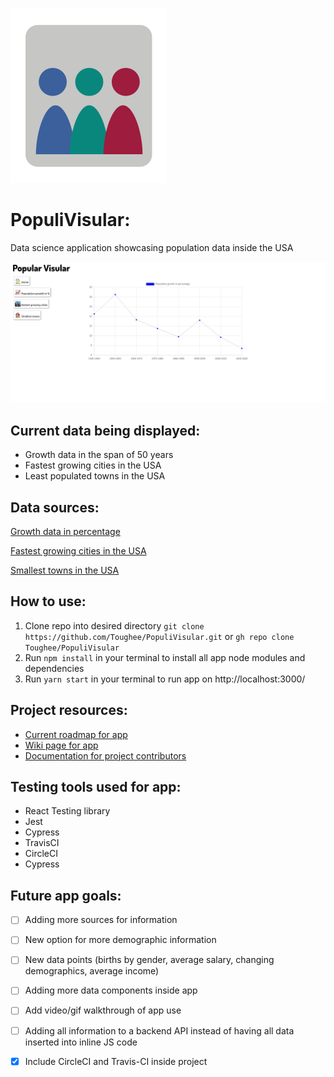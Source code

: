 ![App logo](./public/img/popviz.svg)

# PopuliVisular:

Data science application showcasing population data inside the USA

![Splash page](./public/img/PopuliVisularSplash.png)

## Current data being displayed:

- Growth data in the span of 50 years
- Fastest growing cities in the USA
- Least populated towns in the USA

## Data sources:

[Growth data in percentage](https://www.brookings.edu/research/census-2020-data-release/)

[Fastest growing cities in the USA](https://www.census.gov/library/stories/2020/05/america-a-nation-of-small-towns.html)

[Smallest towns in the USA](https://www.mentalfloss.com/article/502234/smallest-town-each-50-states)

## How to use:

1. Clone repo into desired directory ```git clone https://github.com/Toughee/PopuliVisular.git``` or ```gh repo clone Toughee/PopuliVisular```
2. Run ```npm install``` in your terminal to install all app node modules and dependencies
3. Run ```yarn start``` in your terminal to run app on http://localhost:3000/

## Project resources:

- [Current roadmap for app](https://github.com/Toughee/PopuliVisular/projects/1)
- [Wiki page for app](https://github.com/Toughee/PopuliVisular/wiki)
- [Documentation for project contributors](https://github.com/Toughee/PopuliVisular/tree/main/docs)


## Testing tools used for app:

- React Testing library
- Jest
- Cypress
- TravisCI
- CircleCI
- Cypress

## Future app goals:

- [ ] Adding more sources for information
- [ ] New option for more demographic information 
- [ ] New data points (births by gender, average salary, changing demographics, average income)
- [ ] Adding more data components inside app
- [ ] Add video/gif walkthrough of app use
- [ ] Adding all information to a backend API instead of having all data inserted into inline JS code
- [x] Include CircleCI and Travis-CI inside project


